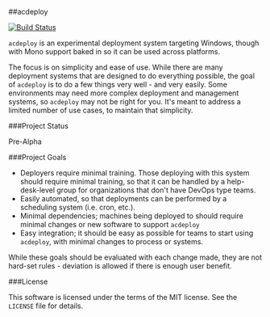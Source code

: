 ##acdeploy

[![Build Status](https://travis-ci.org/adamcaudill/acdeploy.svg)](https://travis-ci.org/adamcaudill/acdeploy)

`acdeploy` is an experimental deployment system targeting Windows, though with Mono support baked in so it can be used across platforms. 

The focus is on simplicity and ease of use. While there are many deployment systems that are designed to do everything possible, the goal of `acdeploy` is to do a few things very well - and very easily. Some environments may need more complex deployment and management systems, so `acdeploy` may not be right for you. It's meant to address a limited number of use cases, to maintain that simplicity.

###Project Status

Pre-Alpha

###Project Goals

 - Deployers require minimal training. Those deploying with this system should require minimal training, so that it can be handled by a help-desk-level group for organizations that don't have DevOps type teams.
 - Easily automated, so that deployments can be performed by a scheduling system (i.e. cron, etc.).
 - Minimal dependencies; machines being deployed to should require minimal changes or new software to support `acdeploy`
 - Easy integration; it should be easy as possible for teams to start using `acdeploy`, with minimal changes to process or systems.

While these goals should be evaluated with each change made, they are not hard-set rules - deviation is allowed if there is enough user benefit.

###License

This software is licensed under the terms of the MIT license. See the `LICENSE` file for details.
